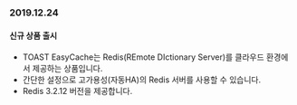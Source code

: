 
### 2019.12.24

#### 신규 상품 출시
* TOAST EasyCache는 Redis(REmote DIctionary Server)를 클라우드 환경에서 제공하는 상품입니다.
* 간단한 설정으로 고가용성(자동HA)의 Redis 서버를 사용할 수 있습니다.
* Redis 3.2.12 버전을 제공합니다.

